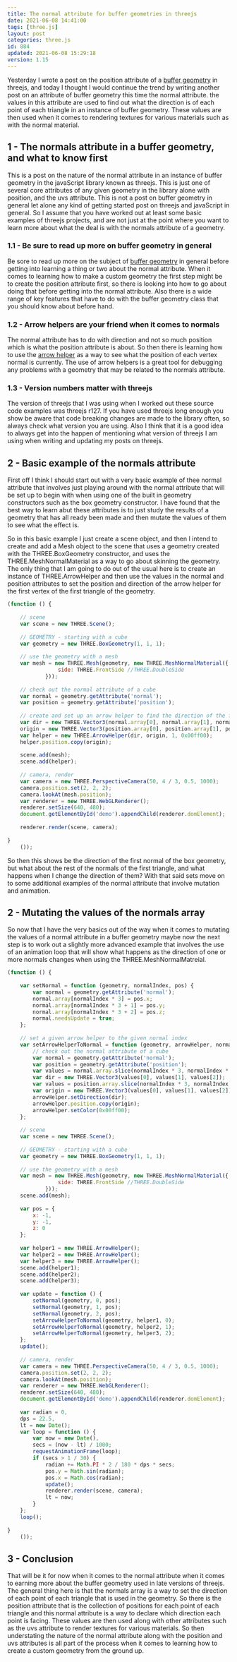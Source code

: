 ```yaml
---
title: The normal attribute for buffer geometries in threejs
date: 2021-06-08 14:41:00
tags: [three.js]
layout: post
categories: three.js
id: 884
updated: 2021-06-08 15:29:18
version: 1.15
---
```


Yesterday I wrote a post on the position attribute of a [buffer geometry](https://threejsfundamentals.org/threejs/lessons/threejs-custom-buffergeometry.html) in threejs, and today I thought I would continue the trend by writing another post on an attribute of buffer geometry this time the normal attribute. the values in this attribute are used to find out what the direction is of each point of each triangle in an instance of buffer geometry. These values are then used when it comes to rendering textures for various materials such as with the normal material.

<!-- more -->

## 1 - The normals attribute in a buffer geometry, and what to know first

This is a post on the nature of the normal attribute in an instance of buffer geometry in the javaScript library known as threejs. This is just one of several core attributes of any given geometry in the library alone with position, and the uvs attribute. This is not a post on buffer geometry in general let alone any kind of getting started post on threejs and javaScript in general. So I assume that you have worked out at least some basic examples of threejs projects, and are not just at the point where you want to learn more about what the deal is with the normals attribute of a geometry.

### 1.1 - Be sure to read up more on buffer geometry in general

Be sore to read up more on the subject of [buffer geometry](/2021/04/22/threejs-buffer-geometry/) in general before getting into learning a thing or two about the normal attribute. When it comes to learning how to make a custom geometry the first step might be to create the position attribute first, so there is looking into how to go about doing that before getting into the normal attribute. Also there is a wide range of key features that have to do with the buffer geometry class that you should know about before hand.

### 1.2 - Arrow helpers are your friend when it comes to normals

The normal attribute has to do with direction and not so much position which is what the position attribute is about. So then there is learning how to use the [arrow helper](/2018/11/10/threejs-arrow-helper/) as a way to see what the position of each vertex normal is currently. The use of arrow helpers is a great tool for debugging any problems with a geometry that may be related to the normals attribute.

### 1.3 - Version numbers matter with threejs

The version of threejs that I was using when I worked out these source code examples was threejs r127. If you have used threejs long enough you show be aware that code breaking changes are made to the library often, so always check what version you are using. Also I think that it is a good idea to always get into the happen of mentioning what version of threejs I am using when writing and updating my posts on threejs.

## 2 - Basic example of the normals attribute

First off I think I should start out with a very basic example of thee normal attribute that involves just playing around with the normal attribute that will be set up to begin with when using one of the built in geometry constructors such as the box geometry constructor. I have found that the best way to learn abut these attributes is to just study the results of a geometry that has all ready been made and then mutate the values of them to see what the effect is.

So in this basic example I just create a scene object, and then I intend to create and add a Mesh object to the scene that uses a geometry created with the THREE.BoxGeometry constructor, and uses the THREE.MeshNormalMaterial as a way to go about skinning the geometry. The only thing that I am going to do out of the usual here is to create an instance of THREE.ArrowHelper and then use the values in the normal and position attributes to set the position and direction of the arrow helper for the first vertex of the first triangle of the geometry.

```js
(function () {
 
    // scene
    var scene = new THREE.Scene();
 
    // GEOMETRY - starting with a cube
    var geometry = new THREE.BoxGeometry(1, 1, 1);
 
    // use the geometry with a mesh
    var mesh = new THREE.Mesh(geometry, new THREE.MeshNormalMaterial({
                side: THREE.FrontSide //THREE.DoubleSide
            }));
 
    // check out the normal attribute of a cube
    var normal = geometry.getAttribute('normal');
    var position = geometry.getAttribute('position');
 
    // create and set up an arrow helper to find the direction of the first normal value
    var dir = new THREE.Vector3(normal.array[0], normal.array[1], normal.array[2]),
    origin = new THREE.Vector3(position.array[0], position.array[1], position.array[2]);
    var helper = new THREE.ArrowHelper(dir, origin, 1, 0x00ff00);
    helper.position.copy(origin);
 
    scene.add(mesh);
    scene.add(helper);
 
    // camera, render
    var camera = new THREE.PerspectiveCamera(50, 4 / 3, 0.5, 1000);
    camera.position.set(2, 2, 2);
    camera.lookAt(mesh.position);
    var renderer = new THREE.WebGLRenderer();
    renderer.setSize(640, 480);
    document.getElementById('demo').appendChild(renderer.domElement);
 
    renderer.render(scene, camera);
 
}
    ());
```

So then this shows be the direction of the first normal of the box geometry, but what about the rest of the normals of the first triangle, and what happens when I change the direction of them? With that said sets move on to some additional examples of the normal attribute that involve mutation and animation.

## 2 - Mutating the values of the normals array

So now that I have the very basics out of the way when it comes to mutating the values of a normal attribute in a buffer geometry maybe now the next step is to work out a slightly more advanced example that involves the use of an animation loop that will show what happens as the direction of one or more normals changes when using the THREE.MeshNormalMatreial.

```js
(function () {
 
    var setNormal = function (geometry, normalIndex, pos) {
        var normal = geometry.getAttribute('normal');
        normal.array[normalIndex * 3] = pos.x;
        normal.array[normalIndex * 3 + 1] = pos.y;
        normal.array[normalIndex * 3 + 2] = pos.z;
        normal.needsUpdate = true;
    };
 
    // set a given arrow helper to the given normal index
    var setArrowHelperToNormal = function (geometry, arrowHelper, normalIndex) {
        // check out the normal attribute of a cube
        var normal = geometry.getAttribute('normal');
        var position = geometry.getAttribute('position');
        var values = normal.array.slice(normalIndex * 3, normalIndex * 3 + 3);
        var dir = new THREE.Vector3(values[0], values[1], values[2]);
        var values = position.array.slice(normalIndex * 3, normalIndex * 3 + 3);
        var origin = new THREE.Vector3(values[0], values[1], values[2]);
        arrowHelper.setDirection(dir);
        arrowHelper.position.copy(origin);
        arrowHelper.setColor(0x00ff00);
    };
 
    // scene
    var scene = new THREE.Scene();
 
    // GEOMETRY - starting with a cube
    var geometry = new THREE.BoxGeometry(1, 1, 1);
 
    // use the geometry with a mesh
    var mesh = new THREE.Mesh(geometry, new THREE.MeshNormalMaterial({
                side: THREE.FrontSide //THREE.DoubleSide
            }));
    scene.add(mesh);
 
    var pos = {
        x: -1,
        y: -1,
        z: 0
    };
 
    var helper1 = new THREE.ArrowHelper();
    var helper2 = new THREE.ArrowHelper();
    var helper3 = new THREE.ArrowHelper();
    scene.add(helper1);
    scene.add(helper2);
    scene.add(helper3);
 
    var update = function () {
        setNormal(geometry, 0, pos);
        setNormal(geometry, 1, pos);
        setNormal(geometry, 2, pos);
        setArrowHelperToNormal(geometry, helper1, 0);
        setArrowHelperToNormal(geometry, helper2, 1);
        setArrowHelperToNormal(geometry, helper3, 2);
    };
    update();
 
    // camera, render
    var camera = new THREE.PerspectiveCamera(50, 4 / 3, 0.5, 1000);
    camera.position.set(2, 2, 2);
    camera.lookAt(mesh.position);
    var renderer = new THREE.WebGLRenderer();
    renderer.setSize(640, 480);
    document.getElementById('demo').appendChild(renderer.domElement);
 
    var radian = 0,
    dps = 22.5,
    lt = new Date();
    var loop = function () {
        var now = new Date(),
        secs = (now - lt) / 1000;
        requestAnimationFrame(loop);
        if (secs > 1 / 30) {
            radian += Math.PI * 2 / 180 * dps * secs;
            pos.y = Math.sin(radian);
            pos.x = Math.cos(radian);
            update();
            renderer.render(scene, camera);
            lt = now;
        }
    };
    loop();
 
}
    ());
```

## 3 - Conclusion

That will be it for now when it comes to the normal attribute when it comes to earning more about the buffer geometry used in late versions of threejs. The general thing here is that the normals array is a way to set the direction of each point of each triangle that is used in the geometry. So there is the position attribute that is the collection of positions for each point of each triangle and this normal attribute is a way to declare which direction each point is facing. These values are then used along with other attributes such as the uvs attribute to render textures for various materials. So then understating the nature of the normal attribute along with the position and uvs attributes is all part of the process when it comes to learning how to create a custom geometry from the ground up.





